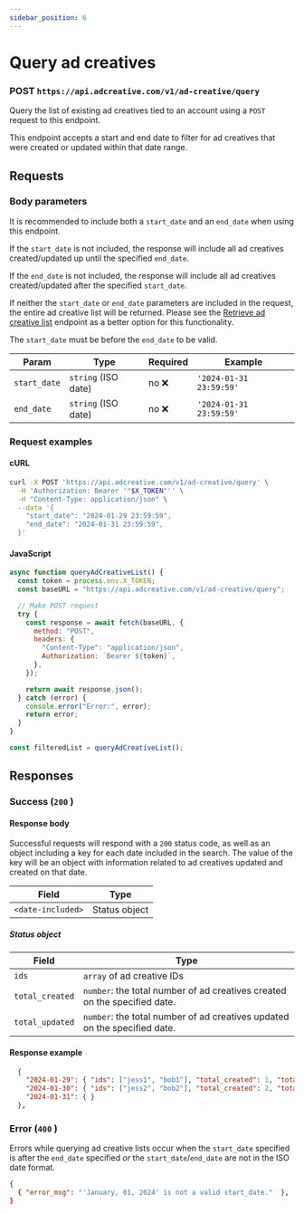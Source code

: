 ```yaml
---
sidebar_position: 6
---
```


# Query ad creatives

### POST `https://api.adcreative.com/v1/ad-creative/query`

Query the list of existing ad creatives tied to an account using a `POST` request to this endpoint.

This endpoint accepts a start and end date to filter for ad creatives that were created or updated within that date range.

## Requests

### Body parameters

It is recommended to include both a `start_date` and an `end_date` when using this endpoint.

If the `start_date` is not included, the response will include all ad creatives created/updated up until the specified `end_date`.

If the `end_date` is not included, the response will include all ad creatives created/updated after the specified `start_date`.

If neither the `start_date` or `end_date` parameters are included in the request, the entire ad creative list will be returned. Please see the [Retrieve ad creative list](/docs/endpoints/retrieve-ad-creatives) endpoint as a better option for this functionality.

The `start_date` must be before the `end_date` to be valid.

| Param        | Type                | Required | Example                 |
| ------------ | ------------------- | -------- | ----------------------- |
| `start_date` | `string` (ISO date) | no ❌    | `'2024-01-31 23:59:59'` |
| `end_date`   | `string` (ISO date) | no ❌    | `'2024-01-31 23:59:59'` |

### Request examples

#### cURL

```bash
curl -X POST 'https://api.adcreative.com/v1/ad-creative/query' \
  -H 'Authorization: Bearer '"$X_TOKEN"'' \
  -H "Content-Type: application/json" \
  --data '{
    "start_date": "2024-01-29 23:59:59",
    "end_date": "2024-01-31 23:59:59",
  }'
```

#### JavaScript

```jsx
async function queryAdCreativeList() {
  const token = process.env.X_TOKEN;
  const baseURL = "https://api.adcreative.com/v1/ad-creative/query";

  // Make POST request
  try {
    const response = await fetch(baseURL, {
      method: "POST",
      headers: {
        "Content-Type": "application/json",
        Authorization: `Bearer ${token}`,
      },
    });

    return await response.json();
  } catch (error) {
    console.error("Error:", error);
    return error;
  }
}

const filteredList = queryAdCreativeList();
```

## Responses

### Success (`200` )

#### Response body

Successful requests will respond with a `200` status code, as well as an object including a key for each date included in the search. The value of the key will be an object with information related to ad creatives updated and created on that date.

| Field             | Type          |
| ----------------- | ------------- |
| `<date-included>` | Status object |

##### Status object

| Field           | Type                                                                      |
| --------------- | ------------------------------------------------------------------------- |
| `ids`           | `array` of ad creative IDs                                                |
| `total_created` | `number`: the total number of ad creatives created on the specified date. |
| `total_updated` | `number`: the total number of ad creatives updated on the specified date. |

#### Response example

```json
  {
    "2024-01-29": { "ids": ["jess1", "bob1"], "total_created": 1, "total_updated": 1},
    "2024-01-30": { "ids": ["jess2", "bob2"], "total_created": 2, "total_updated": 0},
    "2024-01-31": { }
  },
```

### Error (`400` )

Errors while querying ad creative lists occur when the `start_date` specified is after the `end_date` specified _or_ the `start_date`/`end_date` are not in the ISO date format.

```json
{
  { "error_msg": "'January, 01, 2024' is not a valid start_date."  },
}
```
